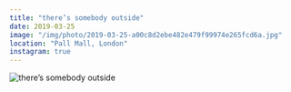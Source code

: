 ```yaml
---
title: "there’s somebody outside"
date: 2019-03-25
image: "/img/photo/2019-03-25-a00c8d2ebe482e479f99974e265fcd6a.jpg"
location: "Pall Mall, London"
instagram: true
---
```


![there’s somebody outside](/img/photo/2019-03-25-a00c8d2ebe482e479f99974e265fcd6a.jpg)
